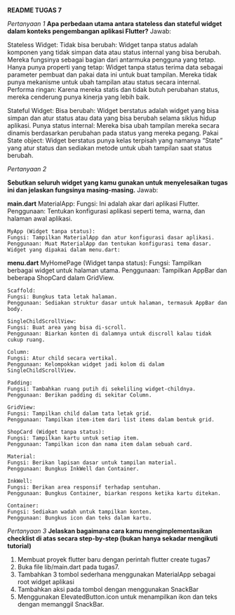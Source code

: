 **README TUGAS 7**

*Pertanyaan 1*
**Apa perbedaan utama antara stateless dan stateful widget dalam konteks pengembangan aplikasi Flutter?**
Jawab:

Stateless Widget:
    Tidak bisa berubah: Widget tanpa status adalah komponen yang tidak simpan data atau status internal yang bisa berubah. Mereka fungsinya sebagai bagian dari antarmuka pengguna yang tetap.
    Hanya punya properti yang tetap: Widget tanpa status terima data sebagai parameter pembuat dan pakai data ini untuk buat tampilan. Mereka tidak punya mekanisme untuk ubah tampilan atau status secara internal.
    Performa ringan: Karena mereka statis dan tidak butuh perubahan status, mereka cenderung punya kinerja yang lebih baik.

Stateful Widget:
    Bisa berubah: Widget berstatus adalah widget yang bisa simpan dan atur status atau data yang bisa berubah selama siklus hidup aplikasi.
    Punya status internal: Mereka bisa ubah tampilan mereka secara dinamis berdasarkan perubahan pada status yang mereka pegang.
    Pakai State object: Widget berstatus punya kelas terpisah yang namanya “State” yang atur status dan sediakan metode untuk ubah tampilan saat status berubah.

*Pertanyaan 2*

**Sebutkan seluruh widget yang kamu gunakan untuk menyelesaikan tugas ini dan jelaskan fungsinya masing-masing.**
Jawab:

**main.dart**
    MaterialApp:
    Fungsi: Ini adalah akar dari aplikasi Flutter.
    Penggunaan: Tentukan konfigurasi aplikasi seperti tema, warna, dan halaman awal aplikasi.

    MyApp (Widget tanpa status):
    Fungsi: Tampilkan MaterialApp dan atur konfigurasi dasar aplikasi.
    Penggunaan: Muat MaterialApp dan tentukan konfigurasi tema dasar.
    Widget yang dipakai dalam menu.dart:

**menu.dart**
    MyHomePage (Widget tanpa status):
    Fungsi: Tampilkan berbagai widget untuk halaman utama.
    Penggunaan: Tampilkan AppBar dan beberapa ShopCard dalam GridView.

    Scaffold:
    Fungsi: Bungkus tata letak halaman.
    Penggunaan: Sediakan struktur dasar untuk halaman, termasuk AppBar dan body.

    SingleChildScrollView:
    Fungsi: Buat area yang bisa di-scroll.
    Penggunaan: Biarkan konten di dalamnya untuk discroll kalau tidak cukup ruang.

    Column:
    Fungsi: Atur child secara vertikal.
    Penggunaan: Kelompokkan widget jadi kolom di dalam SingleChildScrollView.

    Padding:
    Fungsi: Tambahkan ruang putih di sekeliling widget-childnya.
    Penggunaan: Berikan padding di sekitar Column.

    GridView:
    Fungsi: Tampilkan child dalam tata letak grid.
    Penggunaan: Tampilkan item-item dari list items dalam bentuk grid.

    ShopCard (Widget tanpa status):
    Fungsi: Tampilkan kartu untuk setiap item.
    Penggunaan: Tampilkan icon dan nama item dalam sebuah card.

    Material:
    Fungsi: Berikan lapisan dasar untuk tampilan material.
    Penggunaan: Bungkus InkWell dan Container.

    InkWell:
    Fungsi: Berikan area responsif terhadap sentuhan.
    Penggunaan: Bungkus Container, biarkan respons ketika kartu ditekan.

    Container:
    Fungsi: Sediakan wadah untuk tampilkan konten.
    Penggunaan: Bungkus icon dan teks dalam kartu.

*Pertanyaan 3*
**Jelaskan bagaimana cara kamu mengimplementasikan checklist di atas secara step-by-step (bukan hanya sekadar mengikuti tutorial)**
1. Membuat proyek flutter baru dengan perintah flutter create tugas7
2. Buka file lib/main.dart pada tugas7.
3. Tambahkan 3 tombol sederhana menggunakan MaterialApp sebagai root widget aplikasi
4. Tambahkan aksi pada tombol dengan menggunakan SnackBar
5. Menggunakan ElevatedButton.icon untuk menampilkan ikon dan teks dengan memanggil SnackBar.

